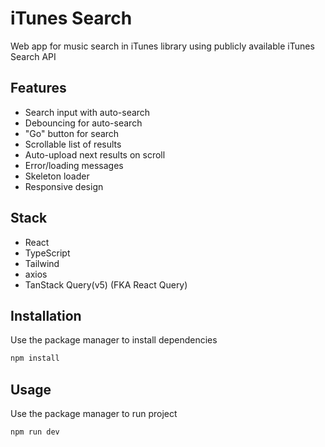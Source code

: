 # iTunes Search
Web app for music search in iTunes library using publicly available iTunes Search API

## Features

- Search input with auto-search
- Debouncing for auto-search
- "Go" button for search
- Scrollable list of results
- Auto-upload next results on scroll
- Error/loading messages
- Skeleton loader
- Responsive design

## Stack
- React
- TypeScript
- Tailwind
- axios
- TanStack Query(v5) (FKA React Query)

 

## Installation

Use the package manager to install dependencies
```bash
npm install
```


## Usage

Use the package manager to run project
```bash
npm run dev
```